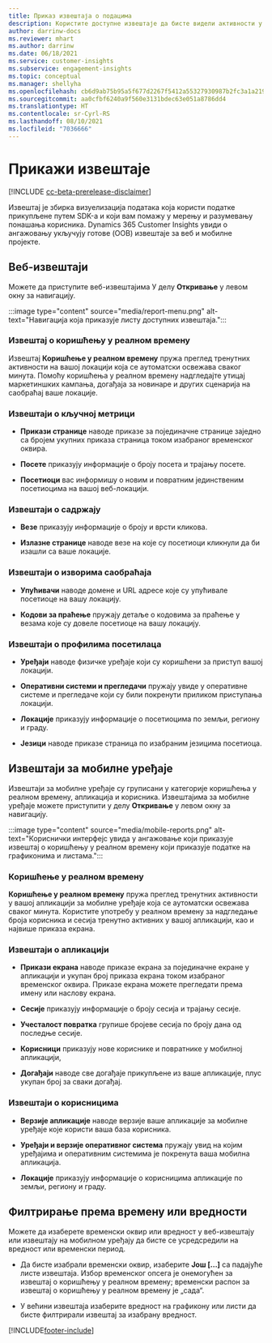 ```yaml
---
title: Приказ извештаја о подацима
description: Користите доступне извештаје да бисте видели активности у реалном времену на вашој веб-локацији.
author: darrinw-docs
ms.reviewer: mhart
ms.author: darrinw
ms.date: 06/18/2021
ms.service: customer-insights
ms.subservice: engagement-insights
ms.topic: conceptual
ms.manager: shellyha
ms.openlocfilehash: cb6d9ab75b95a5f677d2267f5412a55327930987b2fc3a1a21958633a8116bd2
ms.sourcegitcommit: aa0cfbf6240a9f560e3131bdec63e051a8786dd4
ms.translationtype: HT
ms.contentlocale: sr-Cyrl-RS
ms.lasthandoff: 08/10/2021
ms.locfileid: "7036666"
---
```

# <a name="view-reports"></a>Прикажи извештаје

[!INCLUDE [cc-beta-prerelease-disclaimer](includes/cc-beta-prerelease-disclaimer.md)]

Извештај је збирка визуелизација података која користи податке прикупљене путем SDK-а и који вам помажу у мерењу и разумевању понашања корисника. Dynamics 365 Customer Insights увиди о ангажовању укључују готове (OOB) извештаје за веб и мобилне пројекте.  

## <a name="web-reports"></a>Веб-извештаји

Можете да приступите веб-извештајима У делу **Откривање** у левом окну за навигацију.

:::image type="content" source="media/report-menu.png" alt-text="Навигација која приказује листу доступних извештаја.":::

### <a name="real-time-usage-report"></a>Извештај о коришћењу у реалном времену

Извештај **Коришћење у реалном времену** пружа преглед тренутних активности на вашој локацији која се аутоматски освежава сваког минута. Помоћу коришћења у реалном времену надгледајте утицај маркетиншких кампања, догађаја за новинаре и других сценарија на саобраћај ваше локације.

### <a name="key-metrics-reports"></a>Извештаји о кључној метрици

- **Прикази странице** наводе приказе за појединачне странице заједно са бројем укупних приказа страница током изабраног временског оквира.

- **Посете** приказују информације о броју посета и трајању посете.

- **Посетиоци** вас информишу о новим и повратним јединственим посетиоцима на вашој веб-локацији.

### <a name="content-reports"></a>Извештаји о садржају

- **Везе** приказују информације о броју и врсти кликова.

- **Излазне странице** наводе везе на које су посетиоци кликнули да би изашли са ваше локације.

### <a name="traffic-sources-reports"></a>Извештаји о изворима саобраћаја

- **Упућивачи** наводе домене и URL адресе које су упућивале посетиоце на вашу локацију.

- **Кодови за праћење** пружају детаље о кодовима за праћење у везама које су довеле посетиоце на вашу локацију.

### <a name="visitor-profiles-reports"></a>Извештаји о профилима посетилаца

- **Уређаји** наводе физичке уређаје који су коришћени за приступ вашој локацији.

- **Оперативни системи и прегледачи** пружају увиде у оперативне системе и прегледаче који су били покренути приликом приступања локацији.

- **Локације** приказују информације о посетиоцима по земљи, региону и граду.

- **Језици** наводе приказе страница по изабраним језицима посетиоца.

## <a name="mobile-reports"></a>Извештаји за мобилне уређаје

Извештаји за мобилне уређаје су груписани у категорије коришћења у реалном времену, апликација и корисника. Извештајима за мобилне уређаје можете приступити у делу **Откривање** у левом окну за навигацију.   

:::image type="content" source="media/mobile-reports.png" alt-text="Кориснички интерфејс увида у ангажовање који приказује извештај о коришћењу у реалном времену који приказује податке на графиконима и листама.":::   

### <a name="real-time-usage"></a>Коришћење у реалном времену

**Коришћење у реалном времену** пружа преглед тренутних активности у вашој апликацији за мобилне уређаје која се аутоматски освежава сваког минута. Користите употребу у реалном времену за надгледање броја корисника и сесија тренутно активних у вашој апликацији, као и највише приказа екрана.

### <a name="app-reports"></a>Извештаји о апликацији

- **Прикази екрана** наводе приказе екрана за појединачне екране у апликацији и укупан број приказа екрана током изабраног временског оквира. Приказе екрана можете прегледати према имену или наслову екрана.

- **Сесије** приказују информације о броју сесија и трајању сесије.

- **Учесталост повратка** групише бројеве сесија по броју дана од последње сесије.

- **Корисници** приказују нове кориснике и повратнике у мобилној апликацији,

- **Догађаји** наводе све догађаје прикупљене из ваше апликације, плус укупан број за сваки догађај.

### <a name="user-reports"></a>Извештаји о корисницима

- **Верзије апликације** наводе верзије ваше апликације за мобилне уређаје које користи ваша база корисника.

- **Уређаји и верзије оперативног система** пружају увид на којим уређајима и оперативним системима је покренута ваша мобилна апликација.

- **Локације** приказују информације о корисницима апликације по земљи, региону и граду.

## <a name="filter-by-time-or-value"></a>Филтрирање према времену или вредности

Можете да изаберете временски оквир или вредност у веб-извештају или извештају на мобилном уређају да бисте се усредсредили на вредност или временски период. 

- Да бисте изабрали временски оквир, изаберите **Још [...]** са падајуће листе извештаја. Избор временског опсега је онемогућен за извештај о коришћењу у реалном времену; временски распон за извештај о коришћењу у реалном времену је „сада“.

- У већини извештаја изаберите вредност на графикону или листи да бисте филтрирали извештај за изабрану вредност.

[!INCLUDE[footer-include](../includes/footer-banner.md)]